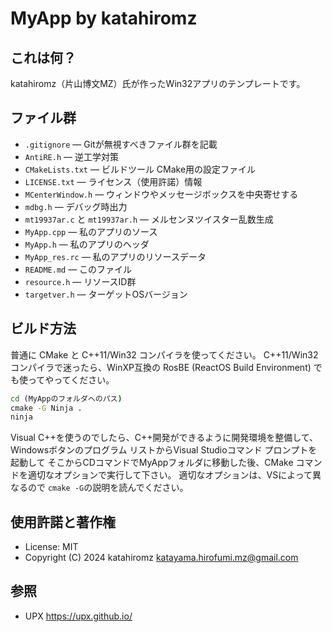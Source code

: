 ﻿# MyApp by katahiromz

## これは何？

katahiromz（片山博文MZ）氏が作ったWin32アプリのテンプレートです。

## ファイル群

- `.gitignore` ― Gitが無視すべきファイル群を記載
- `AntiRE.h` ― 逆工学対策
- `CMakeLists.txt` ― ビルドツール CMake用の設定ファイル
- `LICENSE.txt` ― ライセンス（使用許諾）情報
- `MCenterWindow.h` ― ウィンドウやメッセージボックスを中央寄せする
- `mdbg.h` ― デバッグ時出力
- `mt19937ar.c` と `mt19937ar.h` ― メルセンヌツイスター乱数生成
- `MyApp.cpp` ― 私のアプリのソース
- `MyApp.h` ― 私のアプリのヘッダ
- `MyApp_res.rc` ― 私のアプリのリソースデータ
- `README.md` ― このファイル
- `resource.h` ― リソースID群
- `targetver.h` ― ターゲットOSバージョン

## ビルド方法

普通に CMake と C++11/Win32 コンパイラを使ってください。
C++11/Win32 コンパイラで迷ったら、WinXP互換の RosBE (ReactOS Build Environment) でも使ってやってください。

```cmd
cd (MyAppのフォルダへのパス)
cmake -G Ninja .
ninja
```

Visual C++を使うのでしたら、C++開発ができるように開発環境を整備して、
Windowsボタンのプログラム リストからVisual Studioコマンド プロンプトを起動して
そこからCDコマンドでMyAppフォルダに移動した後、CMake コマンドを適切なオプションで実行して下さい。
適切なオプションは、VSによって異なるので `cmake -G`の説明を読んでください。

## 使用許諾と著作権

- License: MIT
- Copyright (C) 2024 katahiromz <katayama.hirofumi.mz@gmail.com>

## 参照

- UPX https://upx.github.io/
